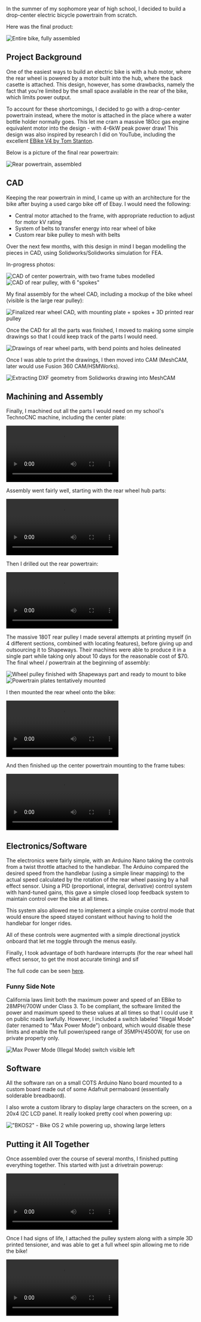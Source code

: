 In the summer of my sophomore year of high school, I decided to build a drop-center electric bicycle powertrain from scratch.

Here was the final product:

![Entire bike, fully assembled](ebike.png)

## Project Background

One of the easiest ways to build an electric bike is with a hub motor, where the rear wheel is powered by a motor built into the hub, where the back casette is attached. This design, however, has some drawbacks, namely the fact that you're limited by the small space available in the rear of the bike, which limits power output.

To account for these shortcomings, I decided to go with a drop-center powertrain instead, where the motor is attached in the place where a water bottle holder normally goes. This let me cram a massive 180cc gas engine equivalent motor into the design - with 4-6kW peak power draw!
This design was also inspired by research I did on YouTube, including the excellent [EBike V4 by Tom Stanton](https://www.youtube.com/watch?v=1pm1RtCuE3A).

Below is a picture of the final rear powertrain:

![Rear powertrain, assembled](powertrain.png)

## CAD

Keeping the rear powertrain in mind, I came up with an architecture for the bike after buying a used cargo bike off of Ebay.
I would need the following:
- Central motor attached to the frame, with appropriate reduction to adjust for motor kV rating
- System of belts to transfer energy into rear wheel of bike
- Custom rear bike pulley to mesh with belts

Over the next few months, with this design in mind I began modelling the pieces in CAD, using Solidworks/Solidworks simulation for FEA.

In-progress photos:

![CAD of center powertrain, with two frame tubes modelled](cadPowertrain.png)
![CAD of rear pulley, with 6 "spokes"](cadRearPulley.png)

My final assembly for the wheel CAD, including a mockup of the bike wheel (visible is the large rear pulley):

![Finalized rear wheel CAD, with mounting plate + spokes + 3D printed rear pulley](cadWheel.png)

Once the CAD for all the parts was finished, I moved to making some simple drawings so that I could keep track of the parts I would need.

![Drawings of rear wheel parts, with bend points and holes delineated](drawingsWheel.png)

Once I was able to print the drawings, I then moved into CAM (MeshCAM, later would use Fusion 360 CAM/HSMWorks).

![Extracting DXF geometry from Solidworks drawing into MeshCAM](camWheel.png)

## Machining and Assembly

Finally, I machined out all the parts I would need on my school's TechnoCNC machine, including the center plate:

![Center plate machining](machiningCenterPlate.mov)

Assembly went fairly well, starting with the rear wheel hub parts:

![Rear wheel assembly](rearWheelAssembly.mov)

Then I drilled out the rear powertrain:

![Drilling powertrain piece](drillingPowertrain.mov)

The massive 180T rear pulley I made several attempts at printing myself (in 4 different sections, combined with locating features), before giving up and outsourcing it to Shapeways. Their machines were able to produce it in a single part while taking only about 10 days for the reasonable cost of $70. The final wheel / powertrain at the beginning of assembly:

![Wheel pulley finished with Shapeways part and ready to mount to bike](wheelFinished.png)
![Powertrain plates tentatively mounted](powertrainBeginningAssembly.png)

I then mounted the rear wheel onto the bike:

![Mounting rear wheel](assemblingRearPoint.mov)

And then finished up the center powertrain mounting to the frame tubes:

![Center powertrain mounting](assemblingCenterPowertrain.mov)

## Electronics/Software

The electronics were fairly simple, with an Arduino Nano taking the controls from a twist throttle attached to the handlebar. The Arduino compared the desired speed from the handlebar (using a simple linear mapping) to the actual speed calculated by the rotation of the rear wheel passing by a hall effect sensor. Using a PID (proportional, integral, derivative) control system with hand-tuned gains, this gave a simple closed loop feedback system to maintain control over the bike at all times.

This system also allowed me to implement a simple cruise control mode that would ensure the speed stayed constant without having to hold the handlebar for longer rides.

All of these controls were augmented with a simple directional joystick onboard that let me toggle through the menus easily.

Finally, I took advantage of both hardware interrupts (for the rear wheel hall effect sensor, to get the most accurate timing) and sif

The full code can be seen [here](https://github.com/aaroexxt/BikeOSMKII/blob/master/bikeOS/bikeOS.ino).

### Funny Side Note

California laws limit both the maximum power and speed of an EBike to 28MPH/700W under Class 3. To be compliant, the software limited the power and maximum speed to these values at all times so that I could use it on public roads lawfully. However, I included a switch labeled "Illegal Mode" (later renamed to "Max Power Mode") onboard, which would disable these limits and enable the full power/speed range of 35MPH/4500W, for use on private property only.

![Max Power Mode (Illegal Mode) switch visible left](maxPowerModeSwitch.png)

## Software

All the software ran on a small COTS Arduino Nano board mounted to a custom board made out of some Adafruit permaboard (essentially solderable breadbaord).

I also wrote a custom library to display large characters on the screen, on a 20x4 I2C LCD panel. It really looked pretty cool when powering up:

!["BKOS2" - Bike OS 2 while powering up, showing large letters](mainScreen.png)

## Putting it All Together

Once assembled over the course of several months, I finished putting everything together. This started with just a drivetrain powerup:

![Drivetrain powerup](drivetrainPowerup.mov)

Once I had signs of life, I attached the pulley system along with a simple 3D printed tensioner, and was able to get a full wheel spin allowing me to ride the bike!

![Wheel spinning - success!](wheelSpinning.mov)

